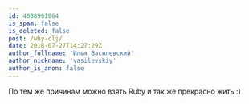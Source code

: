 ```yaml
---
id: 4008961064
is_spam: false
is_deleted: false
post: /why-clj/
date: 2018-07-27T14:27:29Z
author_fullname: 'Илья Василевский'
author_nickname: 'vasilevskiy'
author_is_anon: false
---
```


<p>По тем же причинам можно взять Ruby и так же прекрасно жить :)</p>
